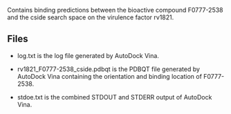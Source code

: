 Contains binding predictions between the bioactive compound F0777-2538 and the cside search space on the virulence factor rv1821.

## Files

- log.txt is the log file generated by AutoDock Vina.

- rv1821_F0777-2538_cside.pdbqt is the PDBQT file generated by AutoDock Vina containing the orientation and binding location of F0777-2538.

- stdoe.txt is the combined STDOUT and STDERR output of AutoDock Vina.

